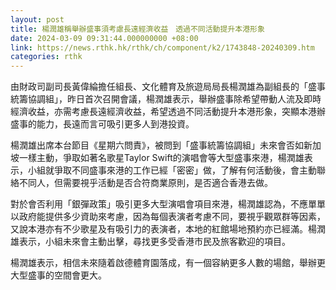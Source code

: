 ```yaml
---
layout: post
title: 楊潤雄稱舉辦盛事須考慮長遠經濟收益　透過不同活動提升本港形象
date: 2024-03-09 09:31:44.000000000 +08:00
link: https://news.rthk.hk/rthk/ch/component/k2/1743848-20240309.htm
categories: rthk
---
```


由財政司副司長黃偉綸擔任組長、文化體育及旅遊局局長楊潤雄為副組長的「盛事統籌協調組」，昨日首次召開會議，楊潤雄表示，舉辦盛事除希望帶動人流及即時經濟收益，亦需考慮長遠經濟收益，希望透過不同活動提升本港形象，突顯本港辦盛事的能力，長遠而言可吸引更多人到港投資。

楊潤雄出席本台節目《星期六問責》，被問到「盛事統籌協調組」未來會否如新加坡一樣主動，爭取如著名歌星Taylor Swift的演唱會等大型盛事來港，楊潤雄表示，小組就爭取不同盛事來港的工作已經「密密」做，了解有何活動後，會主動聯絡不同人，但需要視乎活動是否合符商業原則，是否適合香港去做。

對於會否利用「銀彈政策」吸引更多大型演唱會項目來港，楊潤雄認為，不應單單以政府能提供多少資助來考慮，因為每個表演者考慮不同，要視乎觀眾群等因素，又說本港亦有不少歌星及有吸引力的表演者，本地的紅館場地預約亦已經滿。楊潤雄表示，小組未來會主動出擊，尋找更多受香港市民及旅客歡迎的項目。

楊潤雄表示，相信未來隨着啟德體育園落成，有一個容納更多人數的場館，舉辦更大型盛事的空間會更大。
